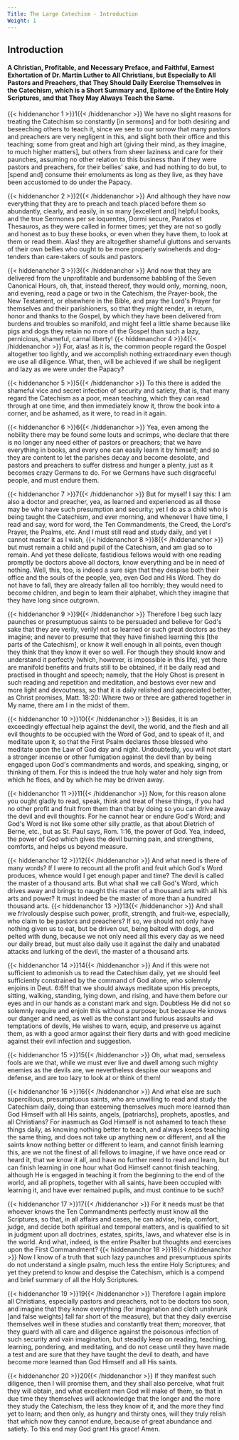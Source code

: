 ```yaml
---
Title: The Large Catechism - Introduction
Weight: 1
---
```


## Introduction

#### A Christian, Profitable, and Necessary Preface, and Faithful, Earnest Exhortation of Dr. Martin Luther to All Christians, but Especially to All Pastors and Preachers, that They Should Daily Exercise Themselves in the Catechism, which is a Short Summary and, Epitome of the Entire Holy Scriptures, and that They May Always Teach the Same.

{{< hiddenanchor 1 >}}1{{< /hiddenanchor >}} We have no slight reasons for treating the Catechism so constantly [in sermons] and for both desiring and beseeching others to teach it, since we see to our sorrow that many pastors and preachers are very negligent in this, and slight both their office and this teaching; some from great and high art (giving their mind, as they imagine, to much higher matters], but others from sheer laziness and care for their paunches, assuming no other relation to this business than if they were pastors and preachers, for their bellies' sake, and had nothing to do but, to [spend and] consume their emoluments as long as they live, as they have been accustomed to do under the Papacy.

{{< hiddenanchor 2 >}}2{{< /hiddenanchor >}} And although they have now everything that they are to preach and teach placed before them so abundantly, clearly, and easily, in so many [excellent and] helpful books, and the true Sermones per se loquentes, Dormi secure, Paratos et Thesauros, as they were called in former times; yet they are not so godly and honest as to buy these books, or even when they have them, to look at them or read them. Alas! they are altogether shameful gluttons and servants of their own bellies who ought to be more properly swineherds and dog-tenders than care-takers of souls and pastors.

{{< hiddenanchor 3 >}}3{{< /hiddenanchor >}} And now that they are delivered from the unprofitable and burdensome babbling of the Seven Canonical Hours, oh, that, instead thereof, they would only, morning, noon, and evening, read a page or two in the Catechism, the Prayer-book, the New Testament, or elsewhere in the Bible, and pray the Lord's Prayer for themselves and their parishioners, so that they might render, in return, honor and thanks to the Gospel, by which they have been delivered from burdens and troubles so manifold, and might feel a little shame because like pigs and dogs they retain no more of the Gospel than such a lazy, pernicious, shameful, carnal liberty! {{< hiddenanchor 4 >}}4{{< /hiddenanchor >}} For, alas! as it is, the common people regard the Gospel altogether too lightly, and we accomplish nothing extraordinary even though we use all diligence. What, then, will be achieved if we shall be negligent and lazy as we were under the Papacy?

{{< hiddenanchor 5 >}}5{{< /hiddenanchor >}} To this there is added the shameful vice and secret infection of security and satiety, that is, that many regard the Catechism as a poor, mean teaching, which they can read through at one time, and then immediately know it, throw the book into a corner, and be ashamed, as it were, to read in it again.

{{< hiddenanchor 6 >}}6{{< /hiddenanchor >}} Yea, even among the nobility there may be found some louts and scrimps, who declare that there is no longer any need either of pastors or preachers; that we have everything in books, and every one can easily learn it by himself; and so they are content to let the parishes decay and become desolate, and pastors and preachers to suffer distress and hunger a plenty, just as it becomes crazy Germans to do. For we Germans have such disgraceful people, and must endure them.

{{< hiddenanchor 7 >}}7{{< /hiddenanchor >}} But for myself I say this: I am also a doctor and preacher, yea, as learned and experienced as all those may be who have such presumption and security; yet I do as a child who is being taught the Catechism, and ever morning, and whenever I have time, I read and say, word for word, the Ten Commandments, the Creed, the Lord's Prayer, the Psalms, etc. And I must still read and study daily, and yet I cannot master it as I wish, {{< hiddenanchor 8 >}}8{{< /hiddenanchor >}} but must remain a child and pupil of the Catechism, and am glad so to remain. And yet these delicate, fastidious fellows would with one reading promptly be doctors above all doctors, know everything and be in need of nothing. Well, this, too, is indeed a sure sign that they despise both their office and the souls of the people, yea, even God and His Word. They do not have to fall, they are already fallen all too horribly; they would need to become children, and begin to learn their alphabet, which they imagine that they have long since outgrown.

{{< hiddenanchor 9 >}}9{{< /hiddenanchor >}} Therefore I beg such lazy paunches or presumptuous saints to be persuaded and believe for God's sake that they are verily, verily! not so learned or such great doctors as they imagine; and never to presume that they have finished learning this [the parts of the Catechism], or know it well enough in all points, even though they think that they know it ever so well. For though they should know and understand it perfectly (which, however, is impossible in this life), yet there are manifold benefits and fruits still to be obtained, if it be daily read and practised in thought and speech; namely, that the Holy Ghost is present in such reading and repetition and meditation, and bestows ever new and more light and devoutness, so that it is daily relished and appreciated better, as Christ promises, Matt. 18:20: Where two or three are gathered together in My name, there am I in the midst of them.

{{< hiddenanchor 10 >}}10{{< /hiddenanchor >}} Besides, it is an exceedingly effectual help against the devil, the world, and the flesh and all evil thoughts to be occupied with the Word of God, and to speak of it, and meditate upon it, so that the First Psalm declares those blessed who meditate upon the Law of God day and night. Undoubtedly, you will not start a stronger incense or other fumigation against the devil than by being engaged upon God's commandments and words, and speaking, singing, or thinking of them. For this is indeed the true holy water and holy sign from which he flees, and by which he may be driven away.

{{< hiddenanchor 11 >}}11{{< /hiddenanchor >}} Now, for this reason alone you ought gladly to read, speak, think and treat of these things, if you had no other profit and fruit from them than that by doing so you can drive away the devil and evil thoughts. For he cannot hear or endure God's Word; and God's Word is not like some other silly prattle, as that about Dietrich of Berne, etc., but as St. Paul says, Rom. 1:16, the power of God. Yea, indeed, the power of God which gives the devil burning pain, and strengthens, comforts, and helps us beyond measure.

{{< hiddenanchor 12 >}}12{{< /hiddenanchor >}} And what need is there of many words? If I were to recount all the profit and fruit which God's Word produces, whence would I get enough paper and time? The devil is called the master of a thousand arts. But what shall we call God's Word, which drives away and brings to naught this master of a thousand arts with all his arts and power? It must indeed be the master of more than a hundred thousand arts. {{< hiddenanchor 13 >}}13{{< /hiddenanchor >}} And shall we frivolously despise such power, profit, strength, and fruit-we, especially, who claim to be pastors and preachers? If so, we should not only have nothing given us to eat, but be driven out, being baited with dogs, and pelted with dung, because we not only need all this every day as we need our daily bread, but must also daily use it against the daily and unabated attacks and lurking of the devil, the master of a thousand arts.

{{< hiddenanchor 14 >}}14{{< /hiddenanchor >}} And if this were not sufficient to admonish us to read the Catechism daily, yet we should feel sufficiently constrained by the command of God alone, who solemnly enjoins in Deut. 6:6ff that we should always meditate upon His precepts, sitting, walking, standing, lying down, and rising, and have them before our eyes and in our hands as a constant mark and sign. Doubtless He did not so solemnly require and enjoin this without a purpose; but because He knows our danger and need, as well as the constant and furious assaults and temptations of devils, He wishes to warn, equip, and preserve us against them, as with a good armor against their fiery darts and with good medicine against their evil infection and suggestion.

{{< hiddenanchor 15 >}}15{{< /hiddenanchor >}} Oh, what mad, senseless fools are we that, while we must ever live and dwell among such mighty enemies as the devils are, we nevertheless despise our weapons and defense, and are too lazy to look at or think of them!

{{< hiddenanchor 16 >}}16{{< /hiddenanchor >}} And what else are such supercilious, presumptuous saints, who are unwilling to read and study the Catechism daily, doing than esteeming themselves much more learned than God Himself with all His saints, angels, [patriarchs], prophets, apostles, and all Christians? For inasmuch as God Himself is not ashamed to teach these things daily, as knowing nothing better to teach, and always keeps teaching the same thing, and does not take up anything new or different, and all the saints know nothing better or different to learn, and cannot finish learning this, are we not the finest of all fellows to imagine, if we have once read or heard it, that we know it all, and have no further need to read and learn, but can finish learning in one hour what God Himself cannot finish teaching, although He is engaged in teaching it from the beginning to the end of the world, and all prophets, together with all saints, have been occupied with learning it, and have ever remained pupils, and must continue to be such?

{{< hiddenanchor 17 >}}17{{< /hiddenanchor >}} For it needs must be that whoever knows the Ten Commandments perfectly must know all the Scriptures, so that, in all affairs and cases, he can advise, help, comfort, judge, and decide both spiritual and temporal matters, and is qualified to sit in judgment upon all doctrines, estates, spirits, laws, and whatever else is in the world. And what, indeed, is the entire Psalter but thoughts and exercises upon the First Commandment? {{< hiddenanchor 18 >}}18{{< /hiddenanchor >}} Now I know of a truth that such lazy paunches and presumptuous spirits do not understand a single psalm, much less the entire Holy Scriptures; and yet they pretend to know and despise the Catechism, which is a compend and brief summary of all the Holy Scriptures.

{{< hiddenanchor 19 >}}19{{< /hiddenanchor >}} Therefore I again implore all Christians, especially pastors and preachers, not to be doctors too soon, and imagine that they know everything (for imagination and cloth unshrunk [and false weights] fall far short of the measure), but that they daily exercise themselves well in these studies and constantly treat them; moreover, that they guard with all care and diligence against the poisonous infection of such security and vain imagination, but steadily keep on reading, teaching, learning, pondering, and meditating, and do not cease until they have made a test and are sure that they have taught the devil to death, and have become more learned than God Himself and all His saints.

{{< hiddenanchor 20 >}}20{{< /hiddenanchor >}} If they manifest such diligence, then I will promise them, and they shall also perceive, what fruit they will obtain, and what excellent men God will make of them, so that in due time they themselves will acknowledge that the longer and the more they study the Catechism, the less they know of it, and the more they find yet to learn; and then only, as hungry and thirsty ones, will they truly relish that which now they cannot endure, because of great abundance and satiety. To this end may God grant His grace! Amen.

